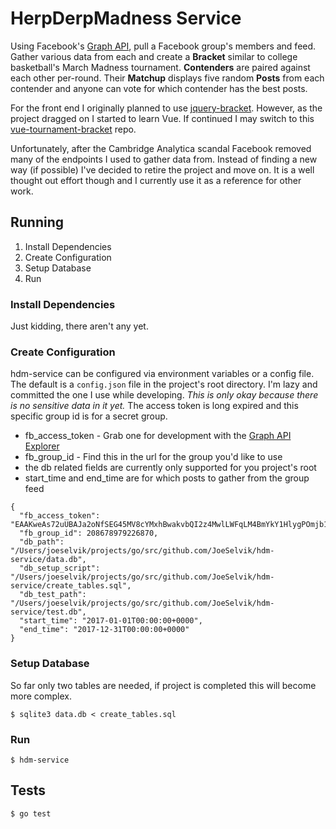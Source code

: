 # HerpDerpMadness Service

Using Facebook's [Graph API](https://developers.facebook.com/docs/graph-api/), pull a Facebook group's members and feed.
Gather various data from each and create a **Bracket** similar to college basketball's March Madness tournament.
**Contenders** are paired against each other per-round. Their **Matchup** displays five random **Posts** from each
contender and anyone can vote for which contender has the best posts.

For the front end I originally planned to use [jquery-bracket](http://www.aropupu.fi/bracket/). However, as the
project dragged on I started to learn Vue. If continued I may switch to this [vue-tournament-bracket](https://github.com/antonionoca/vue-tournament-bracket)
repo.

Unfortunately, after the Cambridge Analytica scandal Facebook removed many of the endpoints I used to gather
data from. Instead of finding a new way (if possible) I've decided to retire the project and move on. It is a well
thought out effort though and I currently use it as a reference for other work.

## Running

1. Install Dependencies
2. Create Configuration
3. Setup Database
4. Run

### Install Dependencies
Just kidding, there aren't any yet.

### Create Configuration
hdm-service can be configured via environment variables or a config file. The default is a `config.json`
file in the project's root directory. I'm lazy and committed the one I use while developing. *This is only okay because
there is no sensitive data in it yet.* The access token is long expired and this specific group id is for a
secret group.

* fb_access_token - Grab one for development with the [Graph API Explorer](https://developers.facebook.com/tools/explorer/)
* fb_group_id - Find this in the url for the group you'd like to use
* the db related fields are currently only supported for you project's root
* start_time and end_time are for which posts to gather from the group feed

```
{
  "fb_access_token": "EAAKweAs72uUBAJa2oNfSEG45MV8cYMxhBwakvbQI2z4MwlLWFqLM4BmYkY1HlygPOmjb17ddIoevcfEe6M3J6kpfFIqbg2TGlwdpOCZBZC7BHtTW6Sl5DgIWRICo79gw5vAcigR7NV9Xtqaa0WFmpA1PB4I9aIvPhTSf0xhm08Htm58zxUEFSFR2nF3yMZD",
  "fb_group_id": 208678979226870,
  "db_path": "/Users/joeselvik/projects/go/src/github.com/JoeSelvik/hdm-service/data.db",
  "db_setup_script": "/Users/joeselvik/projects/go/src/github.com/JoeSelvik/hdm-service/create_tables.sql",
  "db_test_path": "/Users/joeselvik/projects/go/src/github.com/JoeSelvik/hdm-service/test.db",
  "start_time": "2017-01-01T00:00:00+0000",
  "end_time": "2017-12-31T00:00:00+0000"
}
```

### Setup Database
So far only two tables are needed, if project is completed this will become more complex.

```
$ sqlite3 data.db < create_tables.sql
```

### Run
```
$ hdm-service
```

## Tests
```
$ go test
```
